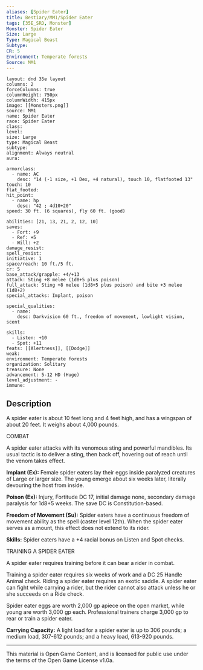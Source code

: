 ```yaml
---
aliases: [Spider Eater]
title: Bestiary/MM1/Spider Eater
tags: [35E_SRD, Monster]
Monster: Spider Eater
Size: Large
Type: Magical Beast
Subtype: 
CR: 5
Environnent: Temperate forests
Source: MM1
---
```


```statblock
layout: dnd 35e layout
columns: 2
forceColumns: true
columnHeight: 750px
columnWidth: 415px
image: [[Monsters.png]]
source: MM1
name: Spider Eater
race: Spider Eater
class: 
level: 
size: Large
type: Magical Beast
subtype: 
alignment: Always neutral
aura: 

armorclass:
  - name: AC
    desc: "14 (-1 size, +1 Dex, +4 natural), touch 10, flatfooted 13"
touch: 10
flat_footed: 
hit_point:
  - name: hp
    desc: "42 ; 4d10+20"
speed: 30 ft. (6 squares), fly 60 ft. (good)

abilities: [21, 13, 21, 2, 12, 10]
saves:
  - Fort: +9
  - Ref: +5
  - Will: +2
damage_resist: 
spell_resist: 
initiative: 1
space/reach: 10 ft./5 ft.
cr: 5
base_attack/grapple: +4/+13
attack: Sting +8 melee (1d8+5 plus poison)
full_attack: Sting +8 melee (1d8+5 plus poison) and bite +3 melee (1d8+2)
special_attacks: Implant, poison

special_qualities:
  - name: 
    desc: Darkvision 60 ft., freedom of movement, lowlight vision, scent

skills:
  - Listen: +10
  - Spot: +11
feats: [[Alertness]], [[Dodge]]
weak: 
environment: Temperate forests
organization: Solitary
treasure: None
advancement: 5-12 HD (Huge)
level_adjustment: -
immune: 
```

## Description

<p>A spider eater is about 10 feet long and 4 feet high, and has a wingspan of about 20 feet. It weighs about 4,000 pounds.</p>
<p>COMBAT</p>
<p>A spider eater attacks with its venomous sting and powerful mandibles. Its usual tactic is to deliver a sting, then back off, hovering out of reach until the venom takes effect.</p>
<p>
            <b>Implant (Ex):</b> Female spider eaters lay their eggs inside paralyzed creatures of Large or larger size. The young emerge about six weeks later, literally devouring the host from inside.</p>
<p>
            <b>Poison (Ex):</b> Injury, Fortitude DC 17, initial damage none, secondary damage paralysis for 1d8+5 weeks. The save DC is Constitution-based.</p>
<p>
            <b>Freedom of Movement (Su):</b> Spider eaters have a continuous freedom of movement ability as the spell (caster level 12th). When the spider eater serves as a mount, this effect does not extend to its rider.</p>
<p>
            <b>Skills:</b> Spider eaters have a +4 racial bonus on Listen and Spot checks.</p>
<p>TRAINING A SPIDER EATER</p>
<p>A spider eater requires training before it can bear a rider in combat.</p>
<p>Training a spider eater requires six weeks of work and a DC 25 Handle Animal check. Riding a spider eater requires an exotic saddle. A spider eater can fight while carrying a rider, but the rider cannot also attack unless he or she succeeds on a Ride check.</p>
<p>Spider eater eggs are worth 2,000 gp apiece on the open market, while young are worth 3,000 gp each. Professional trainers charge 3,000 gp to rear or train a spider eater.</p>
<p>
            <b>Carrying Capacity:</b> A light load for a spider eater is up to 306 pounds; a medium load, 307-612 pounds; and a heavy load, 613-920 pounds.</p>

---

This material is Open Game Content, and is licensed for public use under
the terms of the Open Game License v1.0a.
